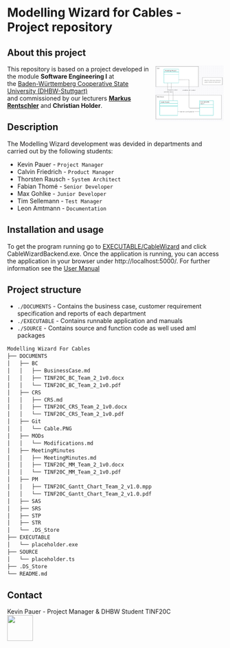 # Modelling Wizard for Cables - Project repository  

## About this project

<p><img src="https://github.com/fabianthome/TINF20C_Team2_ModellingWizardForCables/blob/master/PROJECT/Git/System_Design.png" align=right width="160" height="130"> This repository is based on a project developed in the module <b>Software Engineering I</b> at</br> the <a href=https://www.dhbw-stuttgart.de/>Baden-Württemberg Cooperative State University (DHBW-Stuttgart)</a></br> and commissioned by our lecturers <a href=http://wwwlehre.dhbw-stuttgart.de/~rentschler/><b>Markus Rentschler</b></a> and <b>Christian Holder</b>. 
</p>

## Description

The Modelling Wizard development was devided in departments and carried out by the following students:

* Kevin Pauer       -  `Project Manager`
* Calvin Friedrich  -  `Product Manager`
* Thorsten Rausch   -  `System Architect`
* Fabian Thomé      -  `Senior Developer`
* Max Gohlke        -  `Junior Developer`
* Tim Sellemann     -  `Test Manager`
* Leon Amtmann      -  `Documentation`
</p>

## Installation and usage

<p>To get the program running go to <a href=https://github.com/fabianthome/TINF20C_Team2_ModellingWizardForCables/tree/master/EXECUTABLE/CableWizard/>EXECUTABLE/CableWizard</a> and click CableWizardBackend.exe. Once the application is running, you can access the application in your browser under http://localhost:5000/. For further information see the <a href=https://github.com/fabianthome/TINF20C_Team2_ModellingWizardForCables/tree/master/PROJECT/Documentation/>User Manual</a>
</p>

## Project structure

* `./DOCUMENTS`  - Contains the business case, customer requirement specification and reports of each department 
* `./EXECUTABLE` - Contains runnable application and manuals
* `./SOURCE`     - Contains source and function code as well used aml packages

```bash
Modelling Wizard For Cables
├── DOCUMENTS
│   ├── BC
│   │   ├── BusinessCase.md
│   │   ├── TINF20C_BC_Team_2_1v0.docx
│   │   └── TINF20C_BC_Team_2_1v0.pdf
│   ├── CRS
│   │   ├── CRS.md
│   │   ├── TINF20C_CRS_Team_2_1v0.docx
│   │   └── TINF20C_CRS_Team_2_1v0.pdf
│   ├── Git
│   │   └── Cable.PNG
│   ├── MODs
│   │   └── Modifications.md
│   ├── MeetingMinutes
│   │   ├── MeetingMinutes.md
│   │   ├── TINF20C_MM_Team_2_1v0.docx
│   │   └── TINF20C_MM_Team_2_1v0.pdf
│   ├── PM
│   │   ├── TINF20C_Gantt_Chart_Team_2_v1.0.mpp
│   │   └── TINF20C_Gantt_Chart_Team_2_v1.0.pdf
│   ├── SAS
│   ├── SRS
│   ├── STP
│   ├── STR
│   └── .DS_Store
├── EXECUTABLE
│   └── placeholder.exe
├── SOURCE
│   └── placeholder.ts
├── .DS_Store
└── README.md
```

## Contact

<p>Kevin Pauer - Project Manager & DHBW Student TINF20C<br><a href="mailto:inf20003@lehre.dhbw-stuttgart.de?"><img width="60" height="60" src="https://icon-library.com/images/mail-icon-png-transparent/mail-icon-png-transparent-3.jpg"/></a>
</p>
